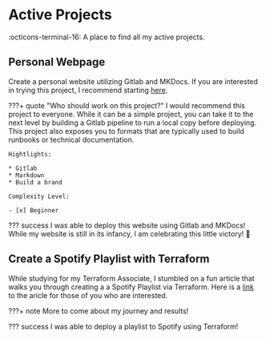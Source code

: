 # Active Projects
:octicons-terminal-16: A place to find all my active projects. 

## Personal Webpage 
Create a personal website utilizing Gitlab and MKDocs. If you are interested in trying this project, I recommend starting [here](https://squidfunk.github.io/mkdocs-material/getting-started/).

???+ quote "Who should work on this project?"
    I would recommend this project to everyone. While it can be a simple project, you can take it to the next level by building a Gitlab pipeline to run a local copy before deploying. This project also exposes you to formats that are typically used to build runbooks or technical documentation.

    Hightlights:
    
    * Gitlab
    * Markdown
    * Build a brand

    Complexity Level:

    - [x] Beginner


??? success
    I was able to deploy this website using Gitlab and MKDocs! While my website is still in its infancy, I am celebrating this little victory! :partying_face:   


## Create a Spotify Playlist with Terraform
While studying for my Terraform Associate, I stumbled on a fun article that walks you through creating a a Spotify Playlist via Terraform. Here is a [link](https://learn.hashicorp.com/tutorials/terraform/spotify-playlist) to the aricle for those of you who are interested.

???+ note
    More to come about my journey and results!

??? success
    I was able to deploy a playlist to Spotify using Terraform!
